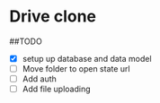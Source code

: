 # Drive clone

##TODO

- [x] setup up database and data model
- [ ] Move folder to open state url
- [ ] Add auth
- [ ] Add file uploading
